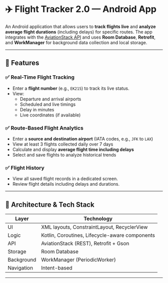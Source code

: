 # ✈️ Flight Tracker 2.0 — Android App

An Android application that allows users to **track flights live** and **analyze average flight durations** (including delays) for specific routes. The app integrates with the [AviationStack API](https://aviationstack.com/) and uses **Room Database**, **Retrofit**, and **WorkManager** for background data collection and local storage.

---

## 📱 Features

### ✅ Real-Time Flight Tracking
- Enter a **flight number** (e.g., `EK215`) to track its live status.
- View:
  - Departure and arrival airports
  - Scheduled and live timings
  - Delay in minutes
  - Live coordinates (if available)

### ✅ Route-Based Flight Analytics
- Enter a **source and destination airport** (IATA codes, e.g., `JFK` to `LAX`)
- View at least 3 flights collected daily over 7 days
- Calculate and display **average flight time including delays**
- Select and save flights to analyze historical trends

### ✅ Flight History
- View all saved flight records in a dedicated screen.
- Review flight details including delays and durations.

---

## 🔧 Architecture & Tech Stack

| Layer       | Technology                          |
|-------------|--------------------------------------|
| UI          | XML layouts, ConstraintLayout, RecyclerView |
| Logic       | Kotlin, Coroutines, Lifecycle-aware components |
| API         | AviationStack (REST), Retrofit + Gson |
| Storage     | Room Database                        |
| Background  | WorkManager (PeriodicWorker)         |
| Navigation  | Intent-based                         |

---



